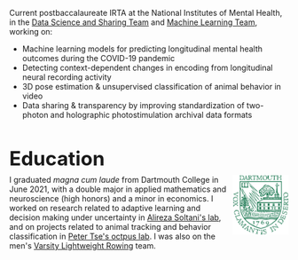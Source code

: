 Current postbaccalaureate IRTA at the National Institutes of Mental Health, in the [Data Science and Sharing Team](https://cmn.nimh.nih.gov/dsst) and [Machine Learning Team](https://cmn.nimh.nih.gov/mlt), working on:

* Machine learning models for predicting longitudinal mental health outcomes during the COVID-19 pandemic
* Detecting context-dependent changes in encoding from longitudinal neural recording activity
* 3D pose estimation & unsupervised classification of animal behavior in video
* Data sharing & transparency by improving standardization of two-photon and holographic photostimulation archival data formats

<h1 style="font-size:2.5em;">Education</h1>

<div style="margin-top:-1em;">
<img src="./files/logo.png" style="max-width:20%;float:right" >
<p>I graduated <i>magna cum laude</i> from Dartmouth College in June 2021, with a double major in applied mathematics and neuroscience (high honors) and a minor in economics. I worked on research related to adaptive learning and decision making under uncertainty in <a href="http://ccnl.dartmouth.edu/">Alireza Soltani's lab</a>, and on projects related to animal tracking and behavior classification in <a href="https://sites.dartmouth.edu/peter/">Peter Tse's octpus lab</a>. I was also on the men's <a href="https://dartmouthsports.com/sports/rowing">Varsity Lightweight Rowing</a> team.</p>
</div>


